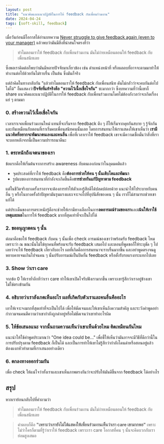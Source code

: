 ```yaml
---
layout: post
title: "แนวคิดและแนวปฏิบัติในการให้ feedback กับเพื่อนร่วมงาน"
date: 2024-04-24
tags: [soft-skill, feedback]
---
```


เมื่อวันก่อนมีโอกาสได้อ่านบทความ [Never struggle to give feedback again (even to your manager)](https://read.highgrowthengineer.com/p/never-struggle-to-give-feedback-again) แล้วพบว่ามันมีสิ่งที่น่าสนใจตรงที่ว่า

> ทำไมตอนเราให้ feedback กับเพื่อนร่วมงาน มันไม่ง่ายเหมือนตอนให้ feedback กับเพื่อนสนิทเลย

ซึ่งพอเราคิดต่อก็พบว่ามันมีหลายปัจจัยมาเกี่ยวข้อง เช่น ตำแหน่งหน้าที่ หรือผลลบที่อาจจะตามมาทำให้ทำงานต่อไปด้วยกันไม่ราบรื่น เป็นต้น ซึ่งมันก็จริง  

แต่ถ้าคิดในทางกลับกัน "แล้วทำไมตอนเราให้ feedback กับเพื่อนสนิท ดันไม่กลัวว่าจะคบกันต่อไปไม่ได้" งั้นแสดงว่า**ปัจจัยที่แท้จริงคือ "ความไว้เนื้อเชื่อใจกัน"** ซะมากกว่า ซึ่งบทความที่ว่านี้เขาก็ share แนวคิดและแนวปฏิบัติในการให้ feedback กับเพื่อนร่วมงานโดยไม่ต้องกังวลว่าจะเกิดเรื่องแย่ ๆ ตามมา

### 0. สร้างความไว้เนื้อเชื่อใจกัน
เวลาเราเจอเพื่อนร่วมงานใหม่ แทนที่จะเริ่มจาก feedback ตึง ๆ ก็ให้เริ่มจากคุยกันสบาย ๆ รู้จักกันและกันเหมือนกับตอนที่เราเริ่มคบเพื่อนสนิทคนนั้นเลย โดยการสนทนาให้เราแสดงให้เขาเห็นว่า **เรามีแนวคิดที่อยากจะพัฒนาตนเองและคนอื่น** เพื่อที่เวลาเราให้ feedback เขาจะมีความเชื่อมั่นว่าสิ่งที่เราจะบอกหลังจากนี้เป็นความปรารถนาดีนะ

### 1. ตระหนักถึงเจตนาของเรา
ข้อแรกคือให้เริ่มต้นจากการสร้าง awareness กับตนเองก่อนว่าในอุดมคติแล้ว

- จุดประสงค์ที่เราให้ feedback คือ**ต้องการช่วยให้คน ๆ นั้นเติบโตและพัฒนา**
- รูปแบของการสนทนาที่กำลังจะเกิดขึ้นคือ**การช่วยกันแก้ปัญหาตาม feedback**

แต่ในชีวิตจริงบางครั้งเราอาจจะต้องการทำให้ตัวเองรู้สึกดีได้ปลดปล่อยด้วย แนะนำให้ไประบายกับคนอื่น ๆ หรือในบางครั้งถ้าปัญหามันรุนแรงและเจาะจงไปที่อุปนิสัยของคน ๆ นั้น เราก็ไม่สามารถช่วยเขาแก้ได้  

แต่ประเด็นของการตระหนักรู้คือจะช่วยให้เรามีทางเลือกในการ**ลดอารมณ์ร่วมของเรา**และ**เน้นให้เราใช้เหตุและผล**ในการให้ feedback มากที่สุดเท่าที่จะเป็นไปได้

### 2. ขออนุญาตคน ๆ นั้น
ต่อมาคือขอให้ feedback กับคน ๆ นั้นเพื่อ check อารมณ์ของเขาว่าพร้อมรับ feedback ไหม เพราะว่า ณ ขณะนั้นไม่ใช่ทุกคนที่พร้อมจะรับ feedback เสมอไป และตอนที่พูดขอก็ให้ระบุชัด ๆ ไปเลยว่าจะให้ feedback เกี่ยวกับอะไร ผลที่เกิดคือการสนทนาจะราบรื่นมากขึ้น และอย่าพูดตรงจนดูหยาบคายจนเกินไปจนคน ๆ นั้นปรับอารมณ์เป็นปิดกั้น feedback หรือตั้งรับรอแรงกระแทกไปเลย

### 3. Show ว่าเรา care
จากข้อ 0 ให้เราย้ำอีกทีว่าเรา care ทำให้เขาเปิดใจรับฟังเรามากขึ้น เพราะเขารู้สึกว่าเราอยู่ข้างเขา ไม่ใช่ตรงข้ามกัน

### 4. อธิบายว่าเราสังเกตเห็นอะไร ผลที่เกิดกับตัวเราและคนอื่นคืออะไร
เอาให้เจาะจงมากที่สุดเท่าที่จะเป็นไปได้ เพื่อให้ชัดเจนและให้เขาเห็นถึงความสำคัญ และระวังคำพูดอย่ากำกวมจนคนตีความว่าเขากำลังถูกด่าอยู่หรือไม่ชัดเจนว่าเขาทำอะไรผิด

### 5. ให้ข้อเสนอแนะ จากนั้นถามความเห็นว่าเขาเห็นด้วยไหม คิดเหมือนกันไหม
แนะนำให้ใช้คำพูดประมาณว่า "One idea could be..." เพื่อชี้ให้เห็นว่ามันอาจจะมีวิธีที่ดีกว่านี้ในการปรับปรุงตาม feedback ก็เป็นได้ และเป็นการทำให้เขาไม่รู้สึกว่ากำลังโดนด่าหรือสอนอยู่แล้วต้องผงกหัวทำตามที่เราเสนออย่างเดียว

### 6. ตกลงทางออกร่วมกัน
เพื่อ check ให้แน่ใจว่าทั้งเราและเขาเห็นภาพตรงกันว่าจะปรับให้มันดีขึ้นจาก feedback ได้อย่างไร

## สรุป
หากเราย้อนกลับไปที่คำถามว่า

> ทำไมตอนเราให้ feedback กับเพื่อนร่วมงาน มันไม่ง่ายเหมือนตอนให้ feedback กับเพื่อนสนิทเลย

> คำตอบก็คือ **"เพราะว่าเรายังไม่ได้แสดงให้เพื่อนร่วมงานเห็นว่าเรา care เขามากพอ"** เพราะไม่ว่าใครก็ตามที่รู้ว่าเราให้ feedback เพราะเรา care โอกาสที่คน ๆ นั้นจะคิดบวกกับเราย่อมสูงเสมอ
